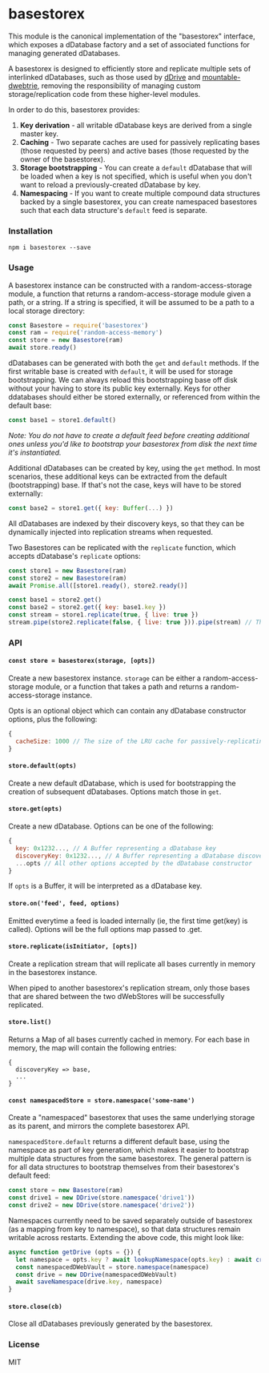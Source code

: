 # basestorex


This module is the canonical implementation of the "basestorex" interface, which exposes a dDatabase factory and a set of associated functions for managing generated dDatabases.

A basestorex is designed to efficiently store and replicate multiple sets of interlinked dDatabases, such as those used by [dDrive](https://github.com/dwebprotocol/ddrive) and [mountable-dwebtrie](https://github.com/dwebprotocol/dwebtrie), removing the responsibility of managing custom storage/replication code from these higher-level modules.

In order to do this, basestorex provides:
1. __Key derivation__ - all writable dDatabase keys are derived from a single master key.
2. __Caching__ - Two separate caches are used for passively replicating bases (those requested by peers) and active bases (those requested by the owner of the basestorex).
3. __Storage bootstrapping__ - You can create a `default` dDatabase that will be loaded when a key is not specified, which is useful when you don't want to reload a previously-created dDatabase by key.
4. __Namespacing__ - If you want to create multiple compound data structures backed by a single basestorex, you can create namespaced basestores such that each data structure's `default` feed is separate.

### Installation
`npm i basestorex --save`

### Usage
A basestorex instance can be constructed with a random-access-storage module, a function that returns a random-access-storage module given a path, or a string. If a string is specified, it will be assumed to be a path to a local storage directory:
```js
const Basestore = require('basestorex')
const ram = require('random-access-memory')
const store = new Basestore(ram)
await store.ready()
```

dDatabases can be generated with both the `get` and `default` methods. If the first writable base is created with `default`, it will be used for storage bootstrapping. We can always reload this bootstrapping base off disk without your having to store its public key externally. Keys for other ddatabases should either be stored externally, or referenced from within the default base:
```js
const base1 = store1.default()
```
_Note: You do not have to create a default feed before creating additional ones unless you'd like to bootstrap your basestorex from disk the next time it's instantiated._

Additional dDatabases can be created by key, using the `get` method. In most scenarios, these additional keys can be extracted from the default (bootstrapping) base. If that's not the case, keys will have to be stored externally:
```js
const base2 = store1.get({ key: Buffer(...) })
```
All dDatabases are indexed by their discovery keys, so that they can be dynamically injected into replication streams when requested.

Two Basestores can be replicated with the `replicate` function, which accepts dDatabase's `replicate` options:
```js
const store1 = new Basestore(ram)
const store2 = new Basestore(ram)
await Promise.all([store1.ready(), store2.ready()]

const base1 = store2.get()
const base2 = store2.get({ key: base1.key })
const stream = store1.replicate(true, { live: true })
stream.pipe(store2.replicate(false, { live: true })).pipe(stream) // This will replicate all common bases.
```

### API
#### `const store = basestorex(storage, [opts])`
Create a new basestorex instance. `storage` can be either a random-access-storage module, or a function that takes a path and returns a random-access-storage instance.

Opts is an optional object which can contain any dDatabase constructor options, plus the following:
```js
{
  cacheSize: 1000 // The size of the LRU cache for passively-replicating bases.
}
```

#### `store.default(opts)`
Create a new default dDatabase, which is used for bootstrapping the creation of subsequent dDatabases. Options match those in `get`.

#### `store.get(opts)`
Create a new dDatabase. Options can be one of the following:
```js
{
  key: 0x1232..., // A Buffer representing a dDatabase key
  discoveryKey: 0x1232..., // A Buffer representing a dDatabase discovery key (must have been previously created by key)
  ...opts // All other options accepted by the dDatabase constructor
}
```

If `opts` is a Buffer, it will be interpreted as a dDatabase key.

#### `store.on('feed', feed, options)`

Emitted everytime a feed is loaded internally (ie, the first time get(key) is called).
Options will be the full options map passed to .get.

#### `store.replicate(isInitiator, [opts])`
Create a replication stream that will replicate all bases currently in memory in the basestorex instance.

When piped to another basestorex's replication stream, only those bases that are shared between the two dWebStores will be successfully replicated.

#### `store.list()`
Returns a Map of all bases currently cached in memory. For each base in memory, the map will contain the following entries:
```
{
  discoveryKey => base,
  ...
}
```

#### `const namespacedStore = store.namespace('some-name')`
Create a "namespaced" basestorex that uses the same underlying storage as its parent, and mirrors the complete basestorex API. 

`namespacedStore.default` returns a different default base, using the namespace as part of key generation, which makes it easier to bootstrap multiple data structures from the same basestorex. The general pattern is for all data structures to bootstrap themselves from their basestorex's default feed:
```js
const store = new Basestore(ram)
const drive1 = new DDrive(store.namespace('drive1'))
const drive2 = new DDrive(store.namespace('drive2'))
```

Namespaces currently need to be saved separately outside of basestorex (as a mapping from key to namespace), so that data structures remain writable across restarts. Extending the above code, this might look like:
```js
async function getDrive (opts = {}) {
  let namespace = opts.key ? await lookupNamespace(opts.key) : await createNamespace()
  const namespacedDWebVault = store.namespace(namespace)
  const drive = new DDrive(namespacedDWebVault)
  await saveNamespace(drive.key, namespace)
}
```

#### `store.close(cb)`
Close all dDatabases previously generated by the basestorex.

### License
MIT
